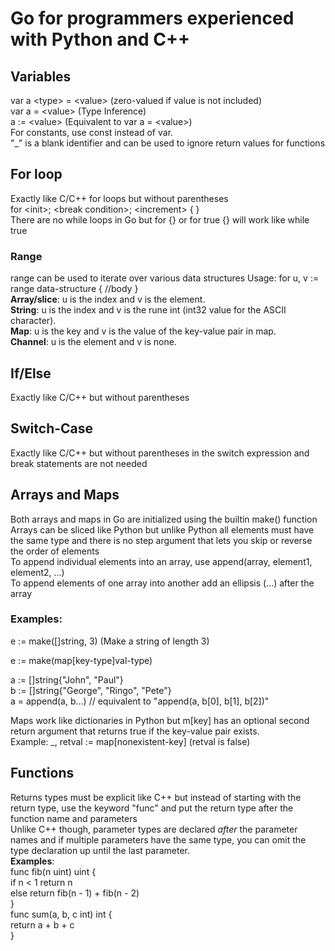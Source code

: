 # Go for programmers experienced with Python and C++
## Variables
var a \<type\> = \<value\> (zero-valued if value is not included)  
var a = \<value\> (Type Inference)  
a := \<value\> (Equivalent to var a = \<value\>)  
For constants, use const instead of var.  
"\_" is a blank identifier and can be used to ignore return values for functions

## For loop
Exactly like C/C++ for loops but without parentheses  
for \<init\>; \<break condition\>; \<increment\> { }  
There are no while loops in Go but for {} or for true {} will work like while true

### Range
range can be used to iterate over various data structures
Usage: for u, v := range data-structure { //body }  
**Array/slice**: u is the index and v is the element.  
**String**: u is the index and v is the rune int (int32 value for the ASCII character).  
**Map**: u is the key and v is the value of the key-value pair in map.  
**Channel**: u is the element and v is none.  

## If/Else
Exactly like C/C++ but without parentheses

## Switch-Case
Exactly like C/C++ but without parentheses in the switch expression and break statements are not needed

## Arrays and Maps
Both arrays and maps in Go are initialized using the builtin make() function  
Arrays can be sliced like Python but unlike Python all elements must have the same type and there is no step argument that lets you skip or reverse the order of elements  
To append individual elements into an array, use append(array, element1, element2, ...)  
To append elements of one array into another add an ellipsis (...) after the array  
  
### Examples:  
e := make([]string, 3) (Make a string of length 3)  
  
e := make(map[key-type]val-type)  
  
a := []string{"John", "Paul"}  
b := []string{"George", "Ringo", "Pete"}  
a = append(a, b...) // equivalent to "append(a, b[0], b[1], b[2])"  
  
Maps work like dictionaries in Python but m[key] has an optional second return argument that returns true if the key-value pair exists.  
Example: _, retval := map[nonexistent-key] (retval is false)

## Functions
Returns types must be explicit like C++ but instead of starting with the return type, use the keyword "func" and put the return type after the function name and parameters  
Unlike C++ though, parameter types are declared *after* the parameter names and if multiple parameters have the same type, you can omit the type declaration up until the last parameter.  
**Examples**:  
func fib(n uint) uint {  
if n < 1 return n  
else return fib(n - 1) + fib(n - 2)  
}  
func sum(a, b, c int) int {  
return a + b + c  
}
